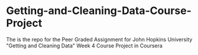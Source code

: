 # Getting-and-Cleaning-Data-Course-Project
The is the repo for the Peer Graded Assignment for John Hopkins University "Getting and Cleaning Data" Week 4 Course Project in Coursera
